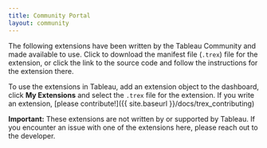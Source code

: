 ```yaml
---
title: Community Portal
layout: community
---
```


The following extensions have been written by the Tableau Community and made available to use. Click to download the manifest file (`.trex`) file for the extension, or click the link to the source code and follow the instructions for the extension there.

To use the extensions in Tableau, add an extension object to the dashboard, click **My Extensions** and select the `.trex` file for the extension. If you write an extension, [please contribute!]({{ site.baseurl }}/docs/trex_contributing)

**Important:** These extensions are not written by or supported by Tableau.  If you encounter an issue with one of the extensions here, please reach out to the developer.
